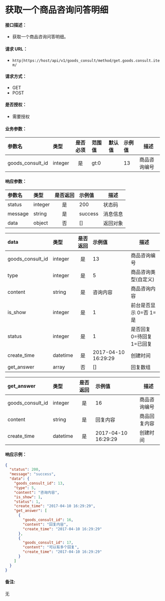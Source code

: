 # 获取一个商品咨询问答明细

#### 接口描述：
- 获取一个商品咨询问答明细。

#### 请求 URL：
- `http|https://host/api/v1/goods_consult/method/get.goods.consult.item/`

#### 请求方式：
- GET
- POST

#### 是否授权：
- 需要授权

#### 业务参数：
|参数名|类型|是否必须|范围值|默认值|示例值|描述|
|:----|:---|:---:|:-----|:-----|:-----|-----|
|goods_consult_id |integer |是 |gt:0 | |13 |商品咨询编号 |

#### 响应参数：
|参数名|类型|是否返回|示例值|描述|
|:-----|:-----|:---:|:-----|-----|
|status |integer |是 |200 |状态码 |
|message |string |是 |success |消息信息 |
|data |object |否 |[] |返回对象 |

|data|类型|是否返回|示例值|描述|
|:-----|:-----|:---:|:-----|-----|
|goods_consult_id |integer |是 |13 |商品咨询编号 |
|type |integer |是 |5 |商品咨询类型(自定义) |
|content |string |是 |咨询内容 |商品咨询内容 |
|is_show |integer |是 |1 |前台是否显示 0=否 1=是 |
|status |integer |是 |1 |是否回复 0=待回复 1=已回复 |
|create_time |datetime |是 |2017-04-10 16:29:29 |创建时间 |
|get_answer |array |否 |[] |回复数组 |

|get_answer|类型|是否返回|示例值|描述|
|:-----|:-----|:---:|:-----|-----|
|goods_consult_id |integer |是 |16 |商品咨询编号 |
|content |string |是 |回复内容 |商品回复内容 |
|create_time |datetime |是 |2017-04-10 16:29:29 |创建时间 |

#### 响应示例：
```json
{
  "status": 200,
  "message": "success",
  "data": {
    "goods_consult_id": 13,
    "type": 5,
    "content": "咨询内容",
    "is_show": 1,
    "status": 1,
    "create_time": "2017-04-10 16:29:29",
    "get_answer": [
      {
        "goods_consult_id": 16,
        "content": "回复内容",
        "create_time": "2017-04-10 16:29:29"
      },
      {
        "goods_consult_id": 17,
        "content": "可以有多个回复",
        "create_time": "2017-04-10 16:29:29"
      }
    ]
  }
}
```

#### 备注:
无